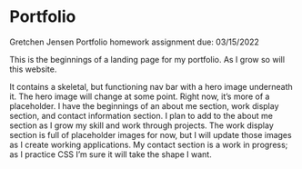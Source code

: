 # Portfolio

Gretchen Jensen
Portfolio
homework assignment due: 03/15/2022

This is the beginnings of a landing page for my portfolio. As I grow so will this website.

It contains a skeletal, but functioning nav bar with a hero image underneath it.
The hero image will change at some point. Right now, it’s more of a placeholder.
I have the beginnings of an about me section, work display section, and contact information section.
I plan to add to the about me section as I grow my skill and work through projects. The work display section is full of placeholder images for now, but I will update those images as I create working applications. My contact section is a work in progress; as I practice CSS I’m sure it will take the shape I want.
